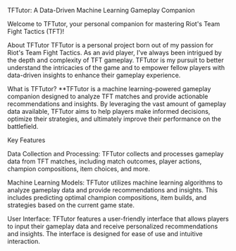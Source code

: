 TFTutor: A Data-Driven Machine Learning Gameplay Companion

Welcome to TFTutor, your personal companion for mastering Riot's Team Fight Tactics (TFT)!

About TFTutor
TFTutor is a personal project born out of my passion for Riot's Team Fight Tactics. As an avid player, I've always been intrigued by the depth and complexity of TFT gameplay. TFTutor is my pursuit to better understand the intricacies of the game and to empower fellow players with data-driven insights to enhance their gameplay experience.

What is TFTutor?
**TFTutor is a machine learning-powered gameplay companion designed to analyze TFT matches and provide actionable recommendations and insights. By leveraging the vast amount of gameplay data available, TFTutor aims to help players make informed decisions, optimize their strategies, and ultimately improve their performance on the battlefield.

Key Features

Data Collection and Processing: TFTutor collects and processes gameplay data from TFT matches, including match outcomes, player actions, champion compositions, item choices, and more.

Machine Learning Models: TFTutor utilizes machine learning algorithms to analyze gameplay data and provide recommendations and insights. This includes predicting optimal champion compositions, item builds, and strategies based on the current game state.

User Interface: TFTutor features a user-friendly interface that allows players to input their gameplay data and receive personalized recommendations and insights. The interface is designed for ease of use and intuitive interaction.
